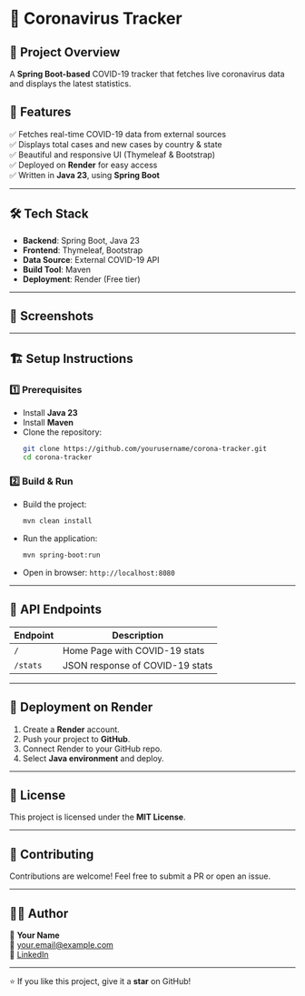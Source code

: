# 🦠 Coronavirus Tracker

&#x20;&#x20;

## 📌 Project Overview

A **Spring Boot-based** COVID-19 tracker that fetches live coronavirus data and displays the latest statistics.

## 🚀 Features

✅ Fetches real-time COVID-19 data from external sources\
✅ Displays total cases and new cases by country & state\
✅ Beautiful and responsive UI (Thymeleaf & Bootstrap)\
✅ Deployed on **Render** for easy access\
✅ Written in **Java 23**, using **Spring Boot**

---

## 🛠️ Tech Stack

- **Backend**: Spring Boot, Java 23
- **Frontend**: Thymeleaf, Bootstrap
- **Data Source**: External COVID-19 API
- **Build Tool**: Maven
- **Deployment**: Render (Free tier)

---

## 📸 Screenshots



---

## 🏗️ Setup Instructions

### 1️⃣ Prerequisites

- Install **Java 23**
- Install **Maven**
- Clone the repository:
  ```sh
  git clone https://github.com/yourusername/corona-tracker.git
  cd corona-tracker
  ```

### 2️⃣ Build & Run

- Build the project:
  ```sh
  mvn clean install
  ```
- Run the application:
  ```sh
  mvn spring-boot:run
  ```
- Open in browser: `http://localhost:8080`

---

## 📡 API Endpoints

| Endpoint | Description                     |
| -------- | ------------------------------- |
| `/`      | Home Page with COVID-19 stats   |
| `/stats` | JSON response of COVID-19 stats |

---

## 🚀 Deployment on Render

1. Create a **Render** account.
2. Push your project to **GitHub**.
3. Connect Render to your GitHub repo.
4. Select **Java environment** and deploy.

---

## 📜 License

This project is licensed under the **MIT License**.

---

## 🎯 Contributing

Contributions are welcome! Feel free to submit a PR or open an issue.

---

## 👨‍💻 Author

👤 **Your Name**\
📧 [your.email@example.com](mailto\:your.email@example.com)\
🔗 [LinkedIn](https://linkedin.com/in/yourprofile)

---

⭐ If you like this project, give it a **star** on GitHub!

